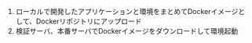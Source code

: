 1. ローカルで開発したアプリケーションと環境をまとめてDockerイメージとして、Dockerリポジトリにアップロード
2. 検証サーバ、本番サーバでDockerイメージをダウンロードして環境起動
